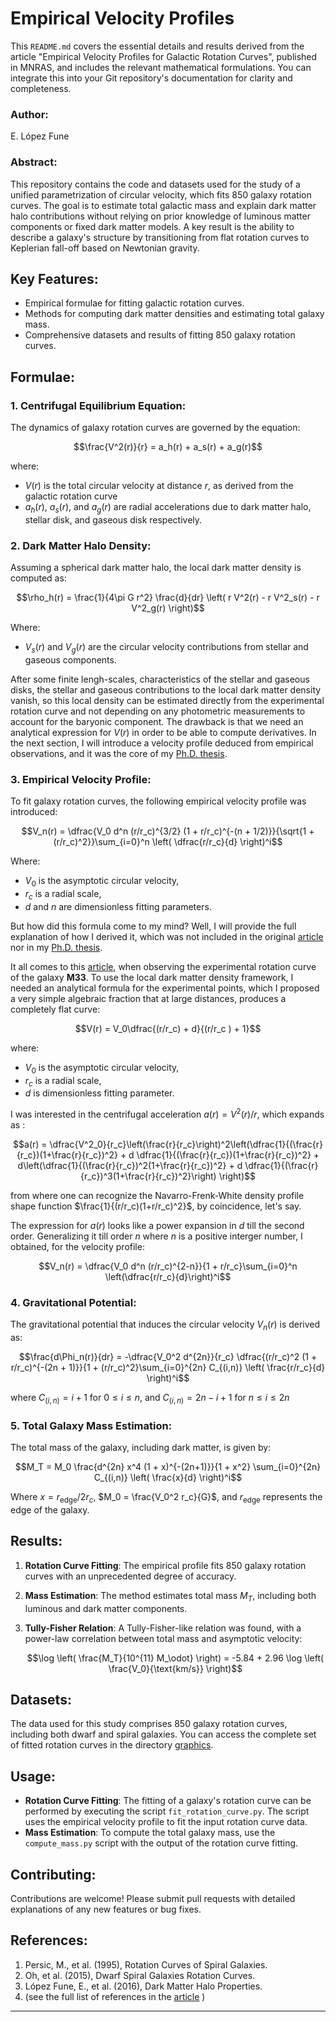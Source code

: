 # Empirical Velocity Profiles
This `README.md` covers the essential details and results derived from the article "Empirical Velocity Profiles for Galactic Rotation Curves", published in MNRAS, and includes the relevant mathematical formulations. You can integrate this into your Git repository's documentation for clarity and completeness.

### Author:
E. López Fune

### Abstract:
This repository contains the code and datasets used for the study of a unified parametrization of circular velocity, which fits 850 galaxy rotation curves. The goal is to estimate total galactic mass and explain dark matter halo contributions without relying on prior knowledge of luminous matter components or fixed dark matter models. A key result is the ability to describe a galaxy's structure by transitioning from flat rotation curves to Keplerian fall-off based on Newtonian gravity.

## Key Features:
- Empirical formulae for fitting galactic rotation curves.
- Methods for computing dark matter densities and estimating total galaxy mass.
- Comprehensive datasets and results of fitting 850 galaxy rotation curves.

## Formulae:

### 1. Centrifugal Equilibrium Equation:
The dynamics of galaxy rotation curves are governed by the equation:

$$\frac{V^2(r)}{r} = a_h(r) + a_s(r) + a_g(r)$$

where:
- $V(r)$ is the total circular velocity at distance $r$, as derived from the galactic rotation curve
- $a_h(r)$, $a_s(r)$, and $a_g(r)$ are radial accelerations due to dark matter halo, stellar disk, and gaseous disk respectively.

### 2. Dark Matter Halo Density:
Assuming a spherical dark matter halo, the local dark matter density is computed as:

$$\rho_h(r) = \frac{1}{4\pi G r^2} \frac{d}{dr} \left( r V^2(r) - r V^2_s(r) - r V^2_g(r) \right)$$

Where:
- $V_s(r)$ and $V_g(r)$ are the circular velocity contributions from stellar and gaseous components.

After some finite lengh-scales, characteristics of the stellar and gaseous disks, the stellar and gaseous contributions to the local dark matter density vanish, so this local density can be estimated directly from the experimental rotation curve and not depending on any photometric measurements to account for the baryonic component. The drawback is that we need an analytical expression for $V(r)$ in order to be able to compute derivatives. In the next section, I will introduce a velocity profile deduced from empirical observations, and it was the core of my [Ph.D. thesis](https://iris.sissa.it/handle/20.500.11767/57108). 

### 3. Empirical Velocity Profile:
To fit galaxy rotation curves, the following empirical velocity profile was introduced:

$$V_n(r) = \dfrac{V_0 d^n (r/r_c)^{3/2} (1 + r/r_c)^{-(n + 1/2)}}{\sqrt{1 + (r/r_c)^2}}\sum_{i=0}^n \left( \dfrac{r/r_c}{d} \right)^i$$

Where:
- $V_0$ is the asymptotic circular velocity,
- $r_c$ is a radial scale,
- $d$ and $n$ are dimensionless fitting parameters.

But how did this formula come to my mind? Well, I will provide the full explanation of how I derived it, which was not included in the original [article](https://academic.oup.com/mnras/article/475/2/2132/4768263) nor in my [Ph.D. thesis](https://iris.sissa.it/handle/20.500.11767/57108).

It all comes to this [article](https://doi.org/10.1093/mnras/stx429), when observing the experimental rotation curve of the galaxy **M33**. To use the local dark matter density framework, I needed an analytical formula for the experimental points, which I proposed a very simple algebraic fraction that at large distances, produces a completely flat curve: 

$$V(r) = V_0\dfrac{(r/r_c) + d}{(r/r_c ) + 1}$$

where:
- $V_0$ is the asymptotic circular velocity,
- $r_c$ is a radial scale,
- $d$ is dimensionless fitting parameter.

I was interested in the centrifugal acceleration $a(r)=V^{2}(r)/r$, which expands as :

$$a(r) = \dfrac{V^2_0}{r_c}\left(\frac{r}{r_c}\right)^2\left(\dfrac{1}{(\frac{r}{r_c})(1+\frac{r}{r_c})^2} + d \dfrac{1}{(\frac{r}{r_c})(1+\frac{r}{r_c})^2} + d\left(\dfrac{1}{(\frac{r}{r_c})^2(1+\frac{r}{r_c})^2} + d \dfrac{1}{(\frac{r}{r_c})^3(1+\frac{r}{r_c})^2}\right) \right)$$

from where one can recognize the Navarro-Frenk-White density profile shape function $\frac{1}{(r/r_c)(1+r/r_c)^2}$, by coincidence, let's say.


The expression for $a(r)$ looks like a power expansion in $d$ till the second order. Generalizing it till order $n$ where $n$ is a positive interger number, I obtained, for the velocity profile:

$$V_n(r) = \dfrac{V_0 d^n (r/r_c)^{2-n}}{1 + r/r_c}\sum_{i=0}^n \left(\dfrac{r/r_c}{d}\right)^i$$

### 4. Gravitational Potential:
The gravitational potential that induces the circular velocity $V_n(r)$ is derived as:

$$\frac{d\Phi_n(r)}{dr} = -\dfrac{V_0^2 d^{2n}}{r_c} \dfrac{(r/r_c)^2 (1 + r/r_c)^{-(2n + 1)}}{1 + (r/r_c)^2}\sum_{i=0}^{2n} C_{(i,n)} \left( \frac{r/r_c}{d} \right)^i$$

where $C_{(i,n)}=i+1$ for $0\leq i \leq n$, and $C_{(i,n)}=2n-i+1$ for $n\leq i \leq 2n$

### 5. Total Galaxy Mass Estimation:
The total mass of the galaxy, including dark matter, is given by:

$$M_T = M_0 \frac{d^{2n} x^4 (1 + x)^{-(2n+1)}}{1 + x^2} \sum_{i=0}^{2n} C_{(i,n)} \left( \frac{x}{d} \right)^i$$

Where $x = r_{\text{edge}} / 2r_c$, $M_0 = \frac{V_0^2 r_c}{G}$, and $r_{\text{edge}}$ represents the edge of the galaxy.

## Results:
1. **Rotation Curve Fitting**: The empirical profile fits 850 galaxy rotation curves with an unprecedented degree of accuracy.
2. **Mass Estimation**: The method estimates total mass $M_T$, including both luminous and dark matter components.
3. **Tully-Fisher Relation**: A Tully-Fisher-like relation was found, with a power-law correlation between total mass and asymptotic velocity:

   $$\log \left( \frac{M_T}{10^{11} M_\odot} \right) = -5.84 + 2.96 \log \left( \frac{V_0}{\text{km/s}} \right)$$

## Datasets:
The data used for this study comprises 850 galaxy rotation curves, including both dwarf and spiral galaxies. You can access the complete set of fitted rotation curves in the directory [graphics](https://github.com/elopezfune/Empirical-Velocity-Profiles/tree/main/graphics).

## Usage:
- **Rotation Curve Fitting**: The fitting of a galaxy's rotation curve can be performed by executing the script `fit_rotation_curve.py`. The script uses the empirical velocity profile to fit the input rotation curve data.
- **Mass Estimation**: To compute the total galaxy mass, use the `compute_mass.py` script with the output of the rotation curve fitting.

## Contributing:
Contributions are welcome! Please submit pull requests with detailed explanations of any new features or bug fixes.

## References: 
1. Persic, M., et al. (1995), Rotation Curves of Spiral Galaxies.
2. Oh, et al. (2015), Dwarf Spiral Galaxies Rotation Curves.
3. López Fune, E., et al. (2016), Dark Matter Halo Properties.
4. (see the full list of references in the [article](https://academic.oup.com/mnras/article/475/2/2132/4768263) )

---
